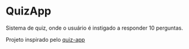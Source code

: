 # QuizApp

Sistema de quiz, onde o usuário é instigado a responder 10 perguntas.

Projeto inspirado pelo [quiz-app](https://github.com/acmesquita/app-ideas/blob/master/Projects/1-Beginner/Quiz-App.md)
